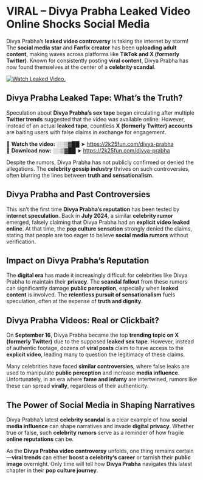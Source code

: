 # VIRAL – Divya Prabha Leaked Video Online Shocks Social Media 

Divya Prabha’s **leaked video controversy** is taking the internet by storm! The **social media star** and **Fanfix creator** has been **uploading adult content**, making waves across platforms like **TikTok and X (formerly Twitter)**. Known for consistently posting **viral content**, Divya Prabha has now found themselves at the center of a **celebrity scandal**.  

[![Watch Leaked Video.](https://miro.medium.com/v2/resize:fit:828/format:webp/1*cilzJN44JGOrTw9NJCrNHA.gif "Watch Leaked Video")](https://2k25fun.com/divya-prabha)

## **Divya Prabha Leaked Tape: What’s the Truth?**  
Speculation about **Divya Prabha’s sex tape** began circulating after multiple **Twitter trends** suggested that the video was available online. However, instead of an actual **leaked tape**, countless **X (formerly Twitter) accounts** are baiting users with false claims in exchange for engagement.  

🔹 **Watch the video:** ░░▒▓██ ➤ https://2k25fun.com/divya-prabha  
🔹 **Download now:** ░░▒▓██ ➤ https://2k25fun.com/divya-prabha  

Despite the rumors, Divya Prabha has not publicly confirmed or denied the allegations. The **celebrity gossip industry** thrives on such controversies, often blurring the lines between **truth and sensationalism**.  

## **Divya Prabha and Past Controversies**  
This isn’t the first time **Divya Prabha’s reputation** has been tested by **internet speculation**. Back in **July 2024**, a similar **celebrity rumor** emerged, falsely claiming that Divya Prabha had an **explicit video leaked online**. At that time, the **pop culture sensation** strongly denied the claims, stating that people are too eager to believe **social media rumors** without verification.  

## **Impact on Divya Prabha’s Reputation**  
The **digital era** has made it increasingly difficult for celebrities like Divya Prabha to maintain their **privacy**. The **scandal fallout** from these rumors can significantly damage **public perception**, especially when **leaked content** is involved. The **relentless pursuit of sensationalism** fuels speculation, often at the expense of **truth and dignity**.  

## **Divya Prabha Videos: Real or Clickbait?**  
On **September 16**, Divya Prabha became the top **trending topic on X (formerly Twitter)** due to the supposed **leaked sex tape**. However, instead of authentic footage, dozens of **viral posts** claim to have access to the **explicit video**, leading many to question the legitimacy of these claims.  

Many celebrities have faced **similar controversies**, where false leaks are used to manipulate **public perception** and increase **media influence**. Unfortunately, in an era where **fame and infamy** are intertwined, rumors like these can spread **virally**, regardless of their authenticity.  

## **The Power of Social Media in Shaping Narratives**  
Divya Prabha’s latest **celebrity scandal** is a clear example of how **social media influence** can shape narratives and invade **digital privacy**. Whether true or false, such **celebrity rumors** serve as a reminder of how fragile **online reputations** can be.  

As the **Divya Prabha video controversy** unfolds, one thing remains certain—**viral trends** can either **boost a celebrity’s career** or tarnish their **public image** overnight. Only time will tell how **Divya Prabha** navigates this latest chapter in their **pop culture journey**. 